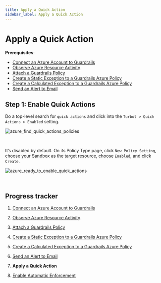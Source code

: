 ```yaml
---
title: Apply a Quick Action
sidebar_label: Apply a Quick Action
---
```



# Apply a Quick Action

**Prerequisites**:

- [Connect an Azure Account to Guardrails](/guardrails/docs/runbooks/getting-started-azure/connect-a-subscription/)
- [Observe Azure Resource Activity](/guardrails/docs/runbooks/getting-started-azure/observe-azure-activity/)
- [Attach a Guardrails Policy](/guardrails/docs/runbooks/getting-started-azure/attach-a-policy/)
- [Create a Static Exception to a Guardrails Azure Policy](/guardrails/docs/runbooks/getting-started-azure/create-static-exception/)
- [Create a Calculated Exception to a Guardrails Azure Policy](/guardrails/docs/runbooks/getting-started-azure/create-calculated-exception/)
- [Send an Alert to Email](/guardrails/docs/runbooks/getting-started-azure/send-alert-to-email/)


## Step 1: Enable Quick Actions

Do a top-level search for `quick actions` and click into the `Turbot > Quick Actions > Enabled` setting.
<p><img alt="azure_find_quick_actions_policies" src="/images/docs/guardrails/getting-started/getting-started-azure/apply-quick-action/azure-find-quick-actions-policies.png"/></p><br/>

It’s disabled by default. On its Policy Type page, click `New Policy Setting`, choose your Sandbox as the target resource, choose `Enabled`, and click `Create`.
<p><img alt="azure_ready_to_enable_quick_actions" src="/images/docs/guardrails/getting-started/getting-started-azure/apply-quick-action/azure-ready-to-enable-quick-actions.png"/></p><br/>


## Progress tracker

1. [Connect an Azure Account to Guardrails](/guardrails/docs/runbooks/getting-started-azure/connect-a-subscription/)

2. [Observe Azure Resource Activity](/guardrails/docs/runbooks/getting-started-azure/observe-azure-activity/)

3. [Attach a Guardrails Policy](/guardrails/docs/runbooks/getting-started-azure/attach-a-policy/)

4. [Create a Static Exception to a Guardrails Azure Policy](/guardrails/docs/runbooks/getting-started-azure/create-static-exception/)

5. [Create a Calculated Exception to a Guardrails Azure Policy](/guardrails/docs/runbooks/getting-started-azure/create-calculated-exception/)

6. [Send an Alert to Email](/guardrails/docs/runbooks/getting-started-azure/send-alert-to-email/)

7. **Apply a Quick Action**

8. [Enable Automatic Enforcement](/guardrails/docs/runbooks/getting-started-azure/enable-enforcement/)
